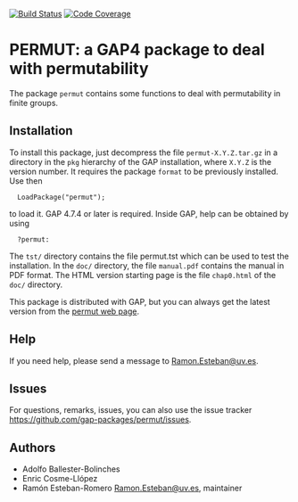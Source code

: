 [![Build Status](https://travis-ci.org/gap-packages/permut.svg?branch=master)](https://travis-ci.org/gap-packages/permut)
[![Code Coverage](https://codecov.io/github/gap-packages/permut/coverage.svg?branch=master&token=)](https://codecov.io/gh/gap-packages/permut)
# PERMUT: a GAP4 package to deal with permutability

The package `permut` contains some functions to deal with
permutability in finite groups.

## Installation 
To install this package, just decompress the file `permut-X.Y.Z.tar.gz`
in a directory in the `pkg` hierarchy of the GAP installation, where
`X.Y.Z` is the version number. It requires the package `format` to be
previously installed. Use then

`  LoadPackage("permut");`

to load it.
GAP 4.7.4 or later is required.
Inside GAP, help can be obtained by using

`  ?permut:`

The `tst/` directory contains the file permut.tst which can be used to
test the installation. In the `doc/` directory, the file `manual.pdf`
contains the manual in PDF format. The HTML version starting page is
the file `chap0.html` of the `doc/` directory.

This package is distributed with GAP, but you can always get the latest
version from the [permut web page](https://gap-packages.github.io/permut).

## Help
If you need help, please send a message to <Ramon.Esteban@uv.es>.

## Issues
For questions, remarks, issues, you can also use the issue tracker
<https://github.com/gap-packages/permut/issues>.

## Authors
- Adolfo Ballester-Bolinches
- Enric Cosme-Llópez
- Ramón Esteban-Romero <Ramon.Esteban@uv.es>, maintainer

